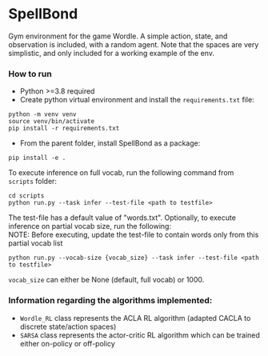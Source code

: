 # SpellBond
Gym environment for the game Wordle. A simple action, state, and observation is included, with a random agent. Note that the spaces are very simplistic, and only included for a working example of the env.

### How to run
- Python >=3.8 required
- Create python virtual environment and install the `requirements.txt` file:
```commandline
python -m venv venv
source venv/bin/activate
pip install -r requirements.txt
```
- From the parent folder, install SpellBond as a package:
```commandline
pip install -e .
```
To execute inference on full vocab, run the following command from `scripts` folder:
```commandline
cd scripts
python run.py --task infer --test-file <path to testfile>
```
The test-file has a default value of "words.txt".
Optionally, to execute inference on partial vocab size, run the following:  
NOTE: Before executing, update the test-file to contain words only from this partial vocab list 
```commandline
python run.py --vocab-size {vocab_size} --task infer --test-file <path to testfile>
```
`vocab_size` can either be None (default, full vocab) or 1000. 

### Information regarding the algorithms implemented: 
- `Wordle_RL` class represents the ACLA RL algorithm (adapted CACLA to discrete state/action spaces) 
- `SARSA` class represents the actor-critic RL algorithm which can be trained either on-policy or off-policy 
